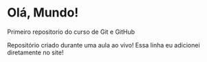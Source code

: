 # Olá, Mundo!
 Primeiro repositorio do curso de Git e GitHub

Repositório criado durante uma aula ao vivo!
Essa linha eu adicionei diretamente no site!
